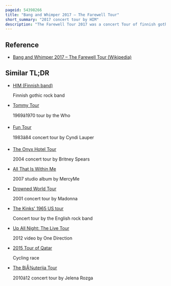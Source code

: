 ```yaml
---
pageid: 54398266
title: "Bang and Whimper 2017 – The Farewell Tour"
short_summary: "2017 concert tour by HIM"
description: "The Farewell Tour 2017 was a concert Tour of finnish gothic Rock Band him. The Band originally formed in 1991 announced their Plans to disband on 5 March 2017 following a farewell Tour that same Year. Him had taken a Break during 2016 but began Work on new Material at the End of the Year. According to Vocalist Ville valo the Band felt their new Material was lacking and eventually the Band Members decided to disband while they were all on good Terms."
---
```


## Reference

- [Bang and Whimper 2017 – The Farewell Tour (Wikipedia)](https://en.wikipedia.org/?curid=54398266)

## Similar TL;DR

- [HIM (Finnish band)](/tldr/en/him-finnish-band)

  Finnish gothic rock band

- [Tommy Tour](/tldr/en/tommy-tour)

  1969â1970 tour by the Who

- [Fun Tour](/tldr/en/fun-tour)

  1983â84 concert tour by Cyndi Lauper

- [The Onyx Hotel Tour](/tldr/en/the-onyx-hotel-tour)

  2004 concert tour by Britney Spears

- [All That Is Within Me](/tldr/en/all-that-is-within-me)

  2007 studio album by MercyMe

- [Drowned World Tour](/tldr/en/drowned-world-tour)

  2001 concert tour by Madonna

- [The Kinks' 1965 US tour](/tldr/en/the-kinks-1965-us-tour)

  Concert tour by the English rock band

- [Up All Night: The Live Tour](/tldr/en/up-all-night-the-live-tour)

  2012 video by One Direction

- [2015 Tour of Qatar](/tldr/en/2015-tour-of-qatar)

  Cycling race

- [The BiÅ¾uterija Tour](/tldr/en/the-bizuterija-tour)

  2010â12 concert tour by Jelena Rozga
